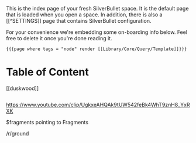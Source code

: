 This is the index page of your fresh SilverBullet space. It is the default page that is loaded when you open a space. In addition, there is also a [[^SETTINGS]] page that contains SilverBullet configuration.

For your convenience we're embedding some on-boarding info below. Feel free to delete it once you're done reading it.


```template
{{{page where tags = "node" render [[Library/Core/Query/Template]]}}}
```

# Table of Content
[[duskwood]]

```space-lua

```

https://www.youtube.com/clip/UgkxeAHQAk9tUW542feBk4WhT9znH8_YxRXK


$fragments pointing to Fragments


/r/ground